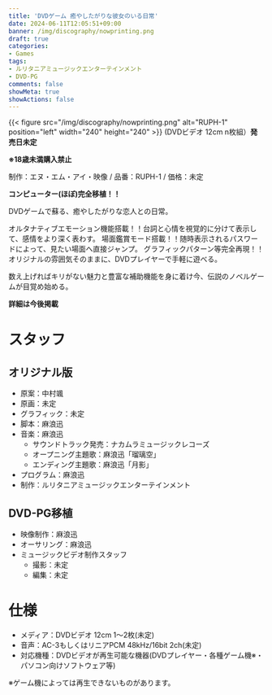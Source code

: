 ```yaml
---
title: 'DVDゲーム 癒やしたがりな彼女のいる日常'
date: 2024-06-11T12:05:51+09:00
banner: /img/discography/nowprinting.png
draft: true
categories:
- Games
tags:
- ルリタニアミュージックエンターテインメント
- DVD-PG
comments: false
showMeta: true
showActions: false
---
```


{{< figure src="/img/discography/nowprinting.png" alt="RUPH-1" position="left" width="240" height="240" >}}
(DVDビデオ 12cm n枚組）**発売日未定**

**※18歳未満購入禁止**

制作：エヌ・エム・アイ・映像 / 品番：RUPH-1 / 価格：未定

**コンピューター(ほぼ)完全移植！！**

DVDゲームで蘇る、癒やしたがりな恋人との日常。

オルタナティブエモーション機能搭載！！台詞と心情を視覚的に分けて表示して、感情をより深く表わす。
場面鑑賞モード搭載！！随時表示されるパスワードによって、見たい場面へ直接ジャンプ。
グラフィックパターン等完全再現！！オリジナルの雰囲気そのままに、DVDプレイヤーで手軽に遊べる。

数え上げればキリがない魅力と豊富な補助機能を身に着け今、伝説のノベルゲームが目覚め始める。

<b>詳細は今後掲載</b>

# スタッフ
## オリジナル版
- 原案：中村颯
- 原画：未定
- グラフィック：未定
- 脚本：麻浪迅
- 音楽：麻浪迅
    - サウンドトラック発売：ナカムラミュージックレコーズ
    - オープニング主題歌：麻浪迅「瑠璃空」
    - エンディング主題歌：麻浪迅「月影」
- プログラム：麻浪迅
- 制作：ルリタニアミュージックエンターテインメント

## DVD-PG移植
- 映像制作：麻浪迅
- オーサリング：麻浪迅
- ミュージックビデオ制作スタッフ
    - 撮影：未定
    - 編集：未定

# 仕様
- メディア：DVDビデオ 12cm 1〜2枚(未定)
- 音声：AC-3もしくはリニアPCM 48kHz/16bit 2ch(未定)
- 対応機種：DVDビデオが再生可能な機器(DVDプレイヤー・各種ゲーム機※・パソコン向けソフトウェア等)

※ゲーム機によっては再生できないものがあります。
